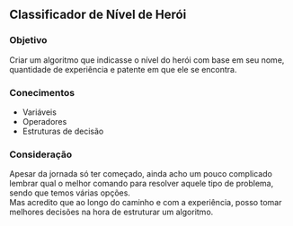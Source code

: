 ## Classificador de Nível de Herói

### Objetivo
Criar um algoritmo que indicasse o nível do herói com base em seu nome, quantidade de experiência e patente em que ele se encontra.

### Conecimentos
- Variáveis
- Operadores
- Estruturas de decisão

### Consideração
Apesar da jornada só ter começado, ainda acho um pouco complicado lembrar qual o melhor comando para resolver aquele tipo de problema, sendo que temos várias opções.<br>
Mas acredito que ao longo do caminho e com a experiência, posso tomar melhores decisões na hora de estruturar um algoritmo.